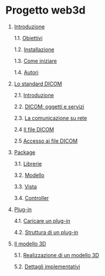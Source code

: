 Progetto web3d
==============
1. [Introduzione](https://github.com/cvdlab-bio/web3d/blob/master/docs/intro.md "Introduzione")

	1.1. [Obiettivi](https://github.com/cvdlab-bio/web3d/blob/master/docs/intro.md#obiettivi "Obiettivi")

	1.2. [Installazione](https://github.com/cvdlab-bio/web3d/blob/master/docs/intro.md#installazione "Install")

	1.3. [Come iniziare](https://github.com/cvdlab-bio/web3d/blob/master/docs/intro.md#come-iniziare "Iniziare")

	1.4. [Autori](https://github.com/cvdlab-bio/web3d/blob/master/docs/intro.md#autori "Autori")

2. [Lo standard DICOM](https://github.com/cvdlab-bio/web3d/blob/master/docs/dicom.md#lo-standard-dicom "DICOM")

	2.1. [Introduzione](https://github.com/cvdlab-bio/web3d/blob/master/docs/dicom.md#introduzione "Introduzione")

	2.2. [DICOM: oggetti e servizi](https://github.com/cvdlab-bio/web3d/blob/master/docs/dicom.md#dicom-oggetti-e-servizi "Oggetti e servizi")

	2.3. [La comunicazione su rete](https://github.com/cvdlab-bio/web3d/blob/master/docs/dicom.md#la-comunicazione-su-rete "La comunicazione su rete")
	
	2.4 [Il file DICOM](https://github.com/cvdlab-bio/web3d/blob/master/docs/dicom.md#il-file-dicom "Il file DICOM")
	
	2.5 [Accesso ai file DICOM](https://github.com/cvdlab-bio/web3d/blob/master/docs/dicom.md#accesso-ai-file-dicom "Accesso al file DICOM")

3. [Package](https://github.com/cvdlab-bio/web3d/blob/master/docs/package.md "Package")

	3.1. [Librerie](https://github.com/cvdlab-bio/web3d/blob/master/docs/package.md#librerie "Librerie")

	3.2. [Modello](https://github.com/cvdlab-bio/web3d/blob/master/docs/package.md#modello "Modello")

	3.3. [Vista](https://github.com/cvdlab-bio/web3d/blob/master/docs/package.md#vista "Vista")

	3.4. [Controller](https://github.com/cvdlab-bio/web3d/blob/master/docs/package.md#controller "Controller")

    
4. [Plug-in](https://github.com/cvdlab-bio/web3d/blob/master/docs/plugin.md "Plugin")

	4.1. [Caricare un plug-in](https://github.com/cvdlab-bio/web3d/blob/master/docs/plugin.md#caricare-un-plug-in "Caricare plugin")

	4.2. [Struttura di un plug-in](https://github.com/cvdlab-bio/web3d/blob/master/docs/plugin.md#struttura-di-un-plug-in "Struttura plugin")

5. [Il modello 3D](https://github.com/cvdlab-bio/web3d/blob/master/docs/3d.md "3d")

    5.1. [Realizzazione di un modello 3D](https://github.com/cvdlab-bio/web3d/blob/master/docs/3d.md#realizzazione-di-un-modello-3d "realizzazione modello")

    5.2. [Dettagli implementativi](https://github.com/cvdlab-bio/web3d/blob/master/docs/3d.md#dettagli-implementativi "dettagli 3d")